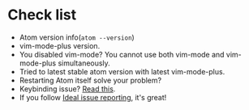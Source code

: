 # Check list

- Atom version info(`atom --version`)
- vim-mode-plus version.
- You disabled vim-mode? You cannot use both vim-mode and vim-mode-plus simultaneously.
- Tried to latest stable atom version with latest vim-mode-plus.
- Restarting Atom itself solve your problem?
- Keybinding issue? [Read this](https://github.com/t9md/atom-vim-mode-plus/wiki/IssueReport#some-keybinding-not-working).
- If you follow [Ideal issue reporting](https://github.com/t9md/atom-vim-mode-plus/wiki/IssueReport#ideal-issue-reporting), it's great!
